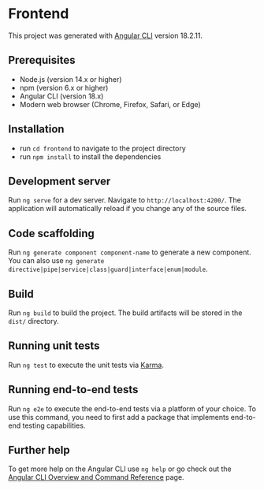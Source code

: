 # Frontend

This project was generated with [Angular CLI](https://github.com/angular/angular-cli) version 18.2.11.

## Prerequisites

- Node.js (version 14.x or higher)
- npm (version 6.x or higher)
- Angular CLI (version 18.x)
- Modern web browser (Chrome, Firefox, Safari, or Edge)

## Installation

- run `cd frontend` to navigate to the project directory
- run `npm install` to install the dependencies

## Development server

Run `ng serve` for a dev server. Navigate to `http://localhost:4200/`. The application will automatically reload if you change any of the source files.

## Code scaffolding

Run `ng generate component component-name` to generate a new component. You can also use `ng generate directive|pipe|service|class|guard|interface|enum|module`.

## Build

Run `ng build` to build the project. The build artifacts will be stored in the `dist/` directory.

## Running unit tests

Run `ng test` to execute the unit tests via [Karma](https://karma-runner.github.io).

## Running end-to-end tests

Run `ng e2e` to execute the end-to-end tests via a platform of your choice. To use this command, you need to first add a package that implements end-to-end testing capabilities.

## Further help

To get more help on the Angular CLI use `ng help` or go check out the [Angular CLI Overview and Command Reference](https://angular.dev/tools/cli) page.
